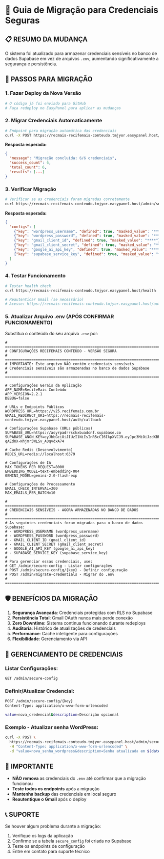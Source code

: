 # 🔐 Guia de Migração para Credenciais Seguras

## 📋 **RESUMO DA MUDANÇA**

O sistema foi atualizado para armazenar credenciais sensíveis no banco de dados Supabase em vez de arquivos `.env`, aumentando significativamente a segurança e persistência.

## 🚀 **PASSOS PARA MIGRAÇÃO**

### **1. Fazer Deploy da Nova Versão**
```bash
# O código já foi enviado para GitHub
# Faça redeploy no EasyPanel para aplicar as mudanças
```

### **2. Migrar Credenciais Automaticamente**
```bash
# Endpoint para migração automática das credenciais
curl -X POST https://recmais-recifemais-conteudo.tmjyor.easypanel.host/admin/migrate-credentials
```

**Resposta esperada:**
```json
{
  "message": "Migração concluída: 6/6 credenciais",
  "success_count": 6,
  "total_count": 6,
  "results": [...]
}
```

### **3. Verificar Migração**
```bash
# Verificar se as credenciais foram migradas corretamente
curl https://recmais-recifemais-conteudo.tmjyor.easypanel.host/admin/secure-config
```

**Resposta esperada:**
```json
{
  "configs": [
    {"key": "wordpress_username", "defined": true, "masked_value": "****"},
    {"key": "wordpress_password", "defined": true, "masked_value": "****"},
    {"key": "gmail_client_id", "defined": true, "masked_value": "****"},
    {"key": "gmail_client_secret", "defined": true, "masked_value": "****"},
    {"key": "google_ai_api_key", "defined": true, "masked_value": "****"},
    {"key": "supabase_service_key", "defined": true, "masked_value": "****"}
  ]
}
```

### **4. Testar Funcionamento**
```bash
# Testar health check
curl https://recmais-recifemais-conteudo.tmjyor.easypanel.host/health

# Reautenticar Gmail (se necessário)
# Acesse: https://recmais-recifemais-conteudo.tmjyor.easypanel.host/auth/gmail/redirect
```

### **5. Atualizar Arquivo .env (APÓS CONFIRMAR FUNCIONAMENTO)**

Substitua o conteúdo do seu arquivo `.env` por:

```env
# =============================================================================
# CONFIGURAÇÕES RECIFEMAIS CONTEÚDO - VERSÃO SEGURA
# =============================================================================
# IMPORTANTE: Este arquivo NÃO contém credenciais sensíveis
# Credenciais sensíveis são armazenadas no banco de dados Supabase
# =============================================================================

# Configurações Gerais da Aplicação
APP_NAME=RecifeMais Conteúdo
APP_VERSION=2.2.1
DEBUG=false

# URLs e Endpoints Públicos
WORDPRESS_URL=https://v25.recifemais.com.br
GMAIL_REDIRECT_URI=https://recmais-recifemais-conteudo.tmjyor.easypanel.host/auth/callback

# Configurações Supabase (URLs públicos)
SUPABASE_URL=https://aoyrpadrrsckxbuadcnf.supabase.co
SUPABASE_ANON_KEY=eyJhbGciOiJIUzI1NiIsInR5cCI6IkpXVCJ9.eyJpc3MiOiJzdXBhYmFzZSIsInJlZiI6ImFveXJwYWRycnNja3hidWFkY25mIiwicm9sZSI6ImFub24iLCJpYXQiOjE3NTA4MDY5MTksImV4cCI6MjA2NjM4MjkxOX0.BAkMkcWzUeLL9_G-qAEdOX-Nhjmr5WLSv_AOqvdxA74

# Cache Redis (Desenvolvimento)
REDIS_URL=redis://localhost:6379

# Configurações de IA
MAX_TOKENS_PER_REQUEST=8000
EMBEDDING_MODEL=text-embedding-004
GEMINI_MODEL=gemini-2.0-flash-exp

# Configurações de Processamento
EMAIL_CHECK_INTERVAL=300
MAX_EMAILS_PER_BATCH=10

# =============================================================================
# CREDENCIAIS SENSÍVEIS - AGORA ARMAZENADAS NO BANCO DE DADOS
# =============================================================================
# As seguintes credenciais foram migradas para o banco de dados Supabase:
# - WORDPRESS_USERNAME (wordpress_username)
# - WORDPRESS_PASSWORD (wordpress_password) 
# - GMAIL_CLIENT_ID (gmail_client_id)
# - GMAIL_CLIENT_SECRET (gmail_client_secret)
# - GOOGLE_AI_API_KEY (google_ai_api_key)
# - SUPABASE_SERVICE_KEY (supabase_service_key)
#
# Para gerenciar essas credenciais, use:
# GET /admin/secure-config - Listar configurações
# POST /admin/secure-config/{key} - Definir configuração
# POST /admin/migrate-credentials - Migrar do .env
# =============================================================================
```

## 🛡️ **BENEFÍCIOS DA MIGRAÇÃO**

1. **Segurança Avançada**: Credenciais protegidas com RLS no Supabase
2. **Persistência Total**: Gmail OAuth nunca mais perde conexão
3. **Zero Downtime**: Sistema continua funcionando durante redeploys
4. **Auditoria**: Histórico de atualizações de credenciais
5. **Performance**: Cache inteligente para configurações
6. **Flexibilidade**: Gerenciamento via API

## 🔧 **GERENCIAMENTO DE CREDENCIAIS**

### **Listar Configurações:**
```bash
GET /admin/secure-config
```

### **Definir/Atualizar Credencial:**
```bash
POST /admin/secure-config/{key}
Content-Type: application/x-www-form-urlencoded

value=nova_credencial&description=Descrição opcional
```

### **Exemplo - Atualizar senha WordPress:**
```bash
curl -X POST \
  https://recmais-recifemais-conteudo.tmjyor.easypanel.host/admin/secure-config/wordpress_password \
  -H "Content-Type: application/x-www-form-urlencoded" \
  -d "value=nova_senha_wordpress&description=Senha atualizada em $(date)"
```

## 🚨 **IMPORTANTE**

- **NÃO remova** as credenciais do `.env` até confirmar que a migração funcionou
- **Teste todos os endpoints** após a migração
- **Mantenha backup** das credenciais em local seguro
- **Reautentique o Gmail** após o deploy

## 📞 **SUPORTE**

Se houver algum problema durante a migração:

1. Verifique os logs da aplicação
2. Confirme se a tabela `secure_config` foi criada no Supabase
3. Teste os endpoints de configuração
4. Entre em contato para suporte técnico 